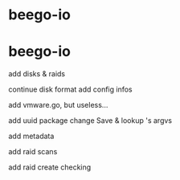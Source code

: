 # beego-io
# beego-io



add disks & raids

continue disk format
add config infos

add vmware.go, but useless...

add uuid package
change Save & lookup 's argvs

add metadata

add raid scans

add raid create checking
